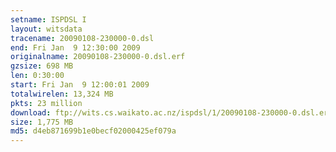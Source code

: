 ```yaml
---
setname: ISPDSL I
layout: witsdata
tracename: 20090108-230000-0.dsl
end: Fri Jan  9 12:30:00 2009
originalname: 20090108-230000-0.dsl.erf
gzsize: 698 MB
len: 0:30:00
start: Fri Jan  9 12:00:01 2009
totalwirelen: 13,324 MB
pkts: 23 million
download: ftp://wits.cs.waikato.ac.nz/ispdsl/1/20090108-230000-0.dsl.erf.gz
size: 1,775 MB
md5: d4eb871699b1e0becf02000425ef079a
---
```

